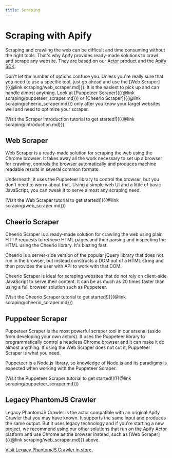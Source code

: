 ```yaml
---
title: Scraping
---
```


# [](./scraping)Scraping with Apify

Scraping and crawling the web can be difficult and time consuming without the right tools. That's why Apify provides ready-made solutions to crawl and scrape any website. They are based on our [Actor](https://apify.com/actors) product and the [Apify SDK](https://sdk.apify.com).

Don't let the number of options confuse you. Unless you're really sure that you need to use a specific tool, just go ahead and use the [Web Scraper]({{@link scraping/web_scraper.md}}). It is the easiest to pick up and can handle almost anything. Look at [Puppeteer Scraper]({{@link scraping/puppeteer_scraper.md}}) or [Cheerio Scraper]({{@link scraping/cheerio_scraper.md}}) only after you know your target websites well and need to optimize your scraper.

[Visit the Scraper introduction tutorial to get started!]({{@link scraping/introduction.md}})

## [](#web-scraper)Web Scraper

Web Scraper is a ready-made solution for scraping the web using the Chrome browser. It takes away all the work necessary to set up a browser for crawling, controls the browser automatically and produces machine readable results in several common formats.

Underneath, it uses the Puppeteer library to control the browser, but you don't need to worry about that. Using a simple web UI and a little of basic JavaScript, you can tweak it to serve almost any scraping need.

[Visit the Web Scraper tutorial to get started!]({{@link scraping/web_scraper.md}})

## [](#cheerio-scraper)Cheerio Scraper

Cheerio Scraper is a ready-made solution for crawling the web using plain HTTP requests to retrieve HTML pages and then parsing and inspecting the HTML using the Cheerio library. It's blazing fast.

Cheerio is a server-side version of the popular jQuery library that does not run in the browser, but instead constructs a DOM out of a HTML string and then provides the user with API to work with that DOM.

Cheerio Scraper is ideal for scraping websites that do not rely on client-side JavaScript to serve their content. It can be as much as 20 times faster than using a full browser solution such as Puppeteer.

[Visit the Cheerio Scraper tutorial to get started!]({{@link scraping/cheerio_scraper.md}})

## [](#puppeteer-scraper)Puppeteer Scraper

Puppeteer Scraper is the most powerful scraper tool in our arsenal (aside from developing your own actors). It uses the Puppeteer library to programmatically control a headless Chrome browser and it can make it do almost anything. If using the Web Scraper does not cut it, Puppeteer Scraper is what you need.

Puppeteer is a Node.js library, so knowledge of Node.js and its paradigms is expected when working with the Puppeteer Scraper.

[Visit the Puppeteer Scraper tutorial to get started!]({{@link scraping/puppeteer_scraper.md}})

## [](#phantomjs-crawler)Legacy PhantomJS Crawler

Legacy PhantomJS Crawler is the actor compatible with an original Apify Crawler that you may have known. It supports the same input and produces the same output. But it uses legacy technology and if you're starting a new project, we recommend using our other solutions that run on the Apify Actor platform and use Chrome as the browser instead, such as [Web Scraper]({{@link scraping/web_scraper.md}}) above.

[Visit Legacy PhantomJS Crawler in store.](https://apify.com/apify/legacy-phantomjs-crawler)

